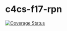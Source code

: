 # c4cs-f17-rpn
[![Coverage Status](https://coveralls.io/repos/github/AngelR029/c4cs-f17-rpn/badge.svg?branch=master)](https://coveralls.io/github/AngelR029/c4cs-f17-rpn?branch=master)
